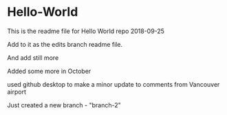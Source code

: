 # Hello-World

This is the readme file for Hello World repo 2018-09-25

Add to it as the edits branch readme file.

And add still more 

Added some more in October

used github desktop to make a minor update to comments from Vancouver airport

Just created a new branch - "branch-2"

